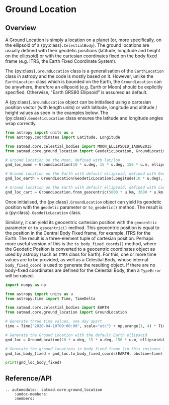 # Ground Location

## Overview

A Ground Location is simply a location on a planet (or, more specifically, on the ellipsoid of a {py:class}`.CelestialBody`). The ground locations are usually defined with their geodetic positions (latitude, longitude and height on the ellipsoid) or with the cartesian coordinates fixed on the body fixed frame (e.g. ITRS, the Earth Fixed Coordinate System).

The {py:class}`.GroundLocation` class is a generalisation of the `EarthLocation` class in astropy and the code is mostly based on it. However, unlike the `EarthLocation` class which is bounded on the Earth, the `GroundLocation` can be anywhere, therefore an ellipsoid (e.g. Earth or Moon) should be explicitly specified. Otherwise, "Earth GRS80 Ellipsoid" is assumed as default.

A {py:class}`.GroundLocation` object can be initialised using a cartesian position vector (with length units) or with latitude, longitude and altitude / height values as seen in the examples below. The {py:class}`.GeodeticLocation` class ensures the latitude and longitude angles wrap correctly.

```python
from astropy import units as u
from astropy.coordinates import Latitude, Longitude

from satmad.core.celestial_bodies import MOON_ELLIPSOID_IAUWG2015
from satmad.core.ground_location import GeodeticLocation, GroundLocation

# Ground location on the Moon, defined with lat/lon
gnd_loc_moon = GroundLocation(10 * u.deg, 15 * u.deg, 150 * u.m, ellipsoid=MOON_ELLIPSOID_IAUWG2015)

# Ground location on the Earth with default ellipsoid, defined with GeodeticLocation
gnd_loc_earth = GroundLocation(GeodeticLocation(Longitude(10 * u.deg), Latitude(15 * u.deg), 150 * u.m))

# Ground location on the Earth with default ellipsoid, defined with cartesian position
gnd_loc_cart = GroundLocation.from_geocentric(5000 * u.km, 3600 * u.km, 1500 * u.km)
```

Once initialised, the {py:class}`.GroundLocation` object can yield its geodetic position with the `geodetic` parameter or `to_geodetic()` method. The result is a {py:class}`.GeodeticLocation` class.

Similarly, it can yield its geocentric cartesian position with the `geocentric` parameter or `to_geocentric()` method. This geocentric position is equal to the position in the Central Body Fixed frame, for example, ITRS for the Earth. The result is a three-element tuple of cartesian position. Perhaps more useful version of this is the `to_body_fixed_coords()` method, where the Geodetic Position is converted to a geocentric coordinates object as used by astropy (such as `ITRS` class for Earth). For this, one or more time values are to be provided, as well as a Celestial Body, whose internal `body_fixed_coord` is used to generate the resulting object. If there are no body-fixed coordinates are defined for the Celestial Body, then a `TypeError` will be raised.


```python
import numpy as np

from astropy import units as u
from astropy.time import Time, TimeDelta

from satmad.core.celestial_bodies import EARTH
from satmad.core.ground_location import GroundLocation

# Generate three time values, one day apart
time = Time("2020-04-10T00:00:00", scale="utc") + np.arange(1, 4) * TimeDelta(1, format="jd")

# Generate the Ground Location with the default Earth ellipsoid
gnd_loc = GroundLocation(10 * u.deg, 15 * u.deg, 150 * u.m, ellipsoid=EARTH.ellipsoid)

# Generate the ground locations in body fixed frame (in this instance ITRS)
gnd_loc_body_fixed = gnd_loc.to_body_fixed_coords(EARTH, obstime=time)

print(gnd_loc_body_fixed)
```

## Reference/API

```{eval-rst}
.. automodule:: satmad.core.ground_location
    :undoc-members:
    :members:
```